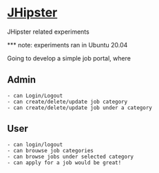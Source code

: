 # [JHipster](https://www.jhipster.tech/)
JHipster related experiments

*** note: experiments ran in Ubuntu 20.04

Going to develop a simple job portal, where

## Admin
	- can Login/Logout
	- can create/delete/update job category
	- can create/delete/update job under a category

## User
	- can login/logout
	- can brouwse job categories
	- can browse jobs under selected category
	- can apply for a job would be great!



